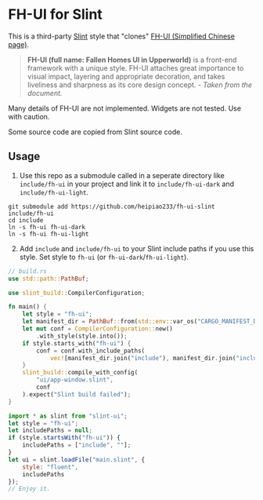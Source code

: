 # FH-UI for Slint
This is a third-party [Slint](https://slint.dev/) style that "clones" [FH-UI (Simplified Chinese page)](https://sheep-realms.github.io/Fallen-Homes-UI-in-Upperworld/design.html).

> **FH-UI (full name: Fallen Homes UI in Upperworld)** is a front-end framework with a unique style. FH-UI attaches great importance to visual impact, layering and appropriate decoration, and takes liveliness and sharpness as its core design concept. *- Taken from the document.*

Many details of FH-UI are not implemented. Widgets are not tested. Use with caution.

Some source code are copied from Slint source code.

## Usage
1. Use this repo as a submodule called in a seperate directory like `include/fh-ui` in your project and link it to `include/fh-ui-dark` and `include/fh-ui-light`.
```shell
git submodule add https://github.com/heipiao233/fh-ui-slint include/fh-ui
cd include
ln -s fh-ui fh-ui-dark
ln -s fh-ui fh-ui-light
```
2. Add `include` and `include/fh-ui` to your Slint include paths if you use this style. Set style to `fh-ui` (or `fh-ui-dark`/`fh-ui-light`).
```rust
// build.rs
use std::path::PathBuf;

use slint_build::CompilerConfiguration;

fn main() {
    let style = "fh-ui";
    let manifest_dir = PathBuf::from(std::env::var_os("CARGO_MANIFEST_DIR").unwrap());
    let mut conf = CompilerConfiguration::new()
        .with_style(style.into());
    if style.starts_with("fh-ui") {
        conf = conf.with_include_paths(
            vec![manifest_dir.join("include"), manifest_dir.join("include/fh-ui")]);
    }
    slint_build::compile_with_config(
        "ui/app-window.slint",
        conf
    ).expect("Slint build failed");
}
```
```js
import * as slint from "slint-ui";
let style = "fh-ui";
let includePaths = null;
if (style.startsWith("fh-ui")) {
    includePaths = ["include", ""];
}
let ui = slint.loadFile("main.slint", {
    style: "fluent",
    includePaths
});
// Enjoy it.
```

